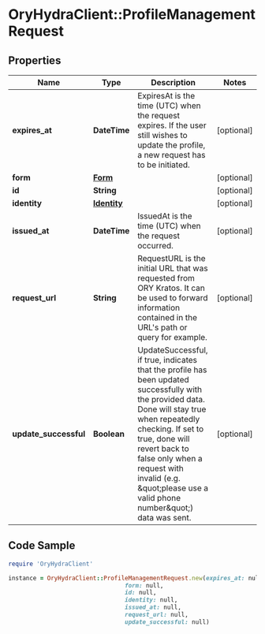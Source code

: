 # OryHydraClient::ProfileManagementRequest

## Properties

Name | Type | Description | Notes
------------ | ------------- | ------------- | -------------
**expires_at** | **DateTime** | ExpiresAt is the time (UTC) when the request expires. If the user still wishes to update the profile, a new request has to be initiated. | [optional] 
**form** | [**Form**](Form.md) |  | [optional] 
**id** | **String** |  | [optional] 
**identity** | [**Identity**](Identity.md) |  | [optional] 
**issued_at** | **DateTime** | IssuedAt is the time (UTC) when the request occurred. | [optional] 
**request_url** | **String** | RequestURL is the initial URL that was requested from ORY Kratos. It can be used to forward information contained in the URL&#39;s path or query for example. | [optional] 
**update_successful** | **Boolean** | UpdateSuccessful, if true, indicates that the profile has been updated successfully with the provided data. Done will stay true when repeatedly checking. If set to true, done will revert back to false only when a request with invalid (e.g. \&quot;please use a valid phone number\&quot;) data was sent. | [optional] 

## Code Sample

```ruby
require 'OryHydraClient'

instance = OryHydraClient::ProfileManagementRequest.new(expires_at: null,
                                 form: null,
                                 id: null,
                                 identity: null,
                                 issued_at: null,
                                 request_url: null,
                                 update_successful: null)
```


